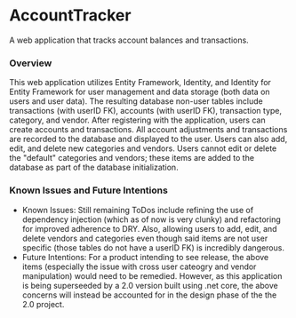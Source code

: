 # AccountTracker
A web application that tracks account balances and transactions.

### Overview
This web application utilizes Entity Framework, Identity, and Identity for Entity Framework for user management and data storage (both data on users and user data). The resulting database non-user tables include transactions (with userID FK), accounts (with userID FK), transaction type, category, and vendor. After registering with the application, users can create accounts and transactions. All account adjustments and transactions are recorded to the database and displayed to the user. Users can also add, edit, and delete new categories and vendors. Users cannot edit or delete the "default" categories and vendors; these items are added to the database as part of the database initialization.

### Known Issues and Future Intentions
- Known Issues: Still remaining ToDos include refining the use of dependency injection (which as of now is very clunky) and refactoring for improved adherence to DRY. Also, allowing users to add, edit, and delete vendors and categories even though said items are not user specific (those tables do not have a userID FK) is incredibly dangerous. 
- Future Intentions: For a product intending to see release, the above items (especially the issue with cross user cateogry and vendor manipulation) would need to be remedied. However, as this application is being superseeded by a 2.0 version built using .net core, the above concerns will instead be accounted for in the design phase of the the 2.0 project.

